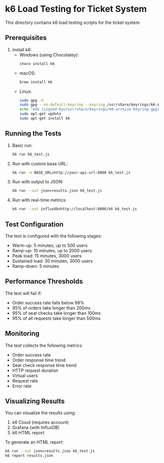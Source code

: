 # k6 Load Testing for Ticket System

This directory contains k6 load testing scripts for the ticket system.

## Prerequisites

1. Install k6:
   - Windows (using Chocolatey):
     ```bash
     choco install k6
     ```
   - macOS:
     ```bash
     brew install k6
     ```
   - Linux:
     ```bash
     sudo gpg -k
     sudo gpg --no-default-keyring --keyring /usr/share/keyrings/k6-archive-keyring.gpg --keyserver hkp://keyserver.ubuntu.com:80 --recv-keys C5AD17C747E3415A3642D57D77C6C491D6AC1D69
     echo "deb [signed-by=/usr/share/keyrings/k6-archive-keyring.gpg] https://dl.k6.io/deb stable main" | sudo tee /etc/apt/sources.list.d/k6.list
     sudo apt-get update
     sudo apt-get install k6
     ```

## Running the Tests

1. Basic run:
   ```bash
   k6 run k6_test.js
   ```

2. Run with custom base URL:
   ```bash
   k6 run -e BASE_URL=http://your-api-url:8080 k6_test.js
   ```

3. Run with output to JSON:
   ```bash
   k6 run --out json=results.json k6_test.js
   ```

4. Run with real-time metrics:
   ```bash
   k6 run --out influxdb=http://localhost:8086/k6 k6_test.js
   ```

## Test Configuration

The test is configured with the following stages:
- Warm-up: 5 minutes, up to 500 users
- Ramp-up: 10 minutes, up to 2000 users
- Peak load: 15 minutes, 3000 users
- Sustained load: 30 minutes, 3000 users
- Ramp-down: 5 minutes

## Performance Thresholds

The test will fail if:
- Order success rate falls below 99%
- 95% of orders take longer than 200ms
- 95% of seat checks take longer than 100ms
- 95% of all requests take longer than 500ms

## Monitoring

The test collects the following metrics:
- Order success rate
- Order response time trend
- Seat check response time trend
- HTTP request duration
- Virtual users
- Request rate
- Error rate

## Visualizing Results

You can visualize the results using:
1. k6 Cloud (requires account)
2. Grafana (with InfluxDB)
3. k6 HTML report

To generate an HTML report:
```bash
k6 run --out json=results.json k6_test.js
k6 report results.json
``` 